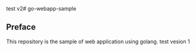  test v2# go-webapp-sample



## Preface
This repository is the sample of web application using golang.
test vesion 1
